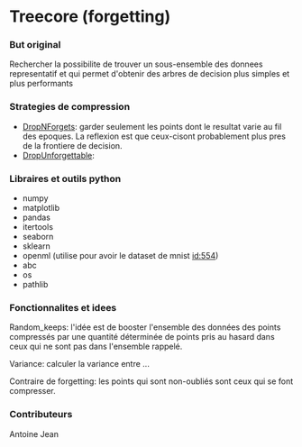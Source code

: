 # Treecore (forgetting)
### But original
Rechercher la possibilite de trouver un sous-ensemble des donnees representatif et qui permet d'obtenir des arbres de decision plus simples et plus performants

### Strategies de compression
- [DropNForgets](./CompressionStrategies/DropNForgets.py): garder seulement les points dont le resultat varie au fil des epoques. La reflexion est que ceux-cisont probablement plus pres de la frontiere de decision.
- [DropUnforgettable](CompressionStrategies/DropUnforgettable.py): 

### Libraires et outils python
- numpy
- matplotlib
- pandas
- itertools
- seaborn
- sklearn
- openml (utilise pour avoir le dataset de mnist [id:554](https://openml.org/search?type=data&sort=runs&id=554&status=active))
- abc
- os
- pathlib

### Fonctionnalites et idees 
Random_keeps: l'idée est de booster l'ensemble des données des points compressés par une quantité déterminée de points pris au hasard dans ceux qui ne sont pas dans l'ensemble rappelé.

Variance: calculer la variance entre ...

Contraire de forgetting: les points qui sont non-oubliés sont ceux qui se font compresser. 

### Contributeurs
Antoine Jean
